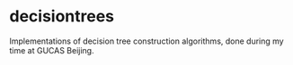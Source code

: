 decisiontrees
=============

Implementations of decision tree construction algorithms, done during my time
at GUCAS Beijing.
